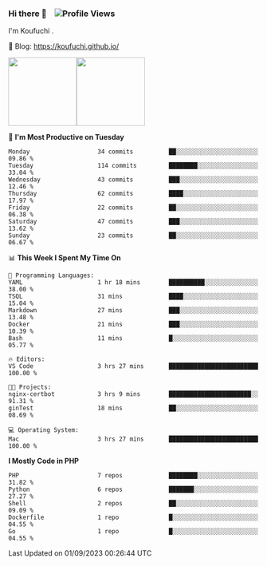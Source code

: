 ### Hi there 👋 &nbsp;&nbsp; ![Profile Views](http://img.shields.io/badge/Profile%20Views-122-blue)

I'm Koufuchi . 

📔 Blog: <https://koufuchi.github.io/>

<img align="" height="137px" src="https://github-readme-stats-seven-nu-30.vercel.app/api?username=Koufuchi&hide=issues,contribs&show_icons=true&line_height=21&theme=radical&locale=en" /><img align="" height="137px" src="https://github-readme-stats-seven-nu-30.vercel.app/api/top-langs/?username=Koufuchi&layout=compact&hide=blade,html,css,pug,scss&theme=radical&locale=en" />

<!--START_SECTION:waka-->
📅 **I'm Most Productive on Tuesday** 

```text
Monday                   34 commits          ██░░░░░░░░░░░░░░░░░░░░░░░   09.86 % 
Tuesday                  114 commits         ████████░░░░░░░░░░░░░░░░░   33.04 % 
Wednesday                43 commits          ███░░░░░░░░░░░░░░░░░░░░░░   12.46 % 
Thursday                 62 commits          ████░░░░░░░░░░░░░░░░░░░░░   17.97 % 
Friday                   22 commits          ██░░░░░░░░░░░░░░░░░░░░░░░   06.38 % 
Saturday                 47 commits          ███░░░░░░░░░░░░░░░░░░░░░░   13.62 % 
Sunday                   23 commits          ██░░░░░░░░░░░░░░░░░░░░░░░   06.67 % 
```


📊 **This Week I Spent My Time On** 

```text
💬 Programming Languages: 
YAML                     1 hr 18 mins        ██████████░░░░░░░░░░░░░░░   38.00 % 
TSQL                     31 mins             ████░░░░░░░░░░░░░░░░░░░░░   15.04 % 
Markdown                 27 mins             ███░░░░░░░░░░░░░░░░░░░░░░   13.48 % 
Docker                   21 mins             ███░░░░░░░░░░░░░░░░░░░░░░   10.39 % 
Bash                     11 mins             █░░░░░░░░░░░░░░░░░░░░░░░░   05.77 % 

🔥 Editors: 
VS Code                  3 hrs 27 mins       █████████████████████████   100.00 % 

🐱‍💻 Projects: 
nginx-certbot            3 hrs 9 mins        ███████████████████████░░   91.31 % 
ginTest                  18 mins             ██░░░░░░░░░░░░░░░░░░░░░░░   08.69 % 

💻 Operating System: 
Mac                      3 hrs 27 mins       █████████████████████████   100.00 % 
```

**I Mostly Code in PHP** 

```text
PHP                      7 repos             ████████░░░░░░░░░░░░░░░░░   31.82 % 
Python                   6 repos             ███████░░░░░░░░░░░░░░░░░░   27.27 % 
Shell                    2 repos             ██░░░░░░░░░░░░░░░░░░░░░░░   09.09 % 
Dockerfile               1 repo              █░░░░░░░░░░░░░░░░░░░░░░░░   04.55 % 
Go                       1 repo              █░░░░░░░░░░░░░░░░░░░░░░░░   04.55 % 
```




 Last Updated on 01/09/2023 00:26:44 UTC
<!--END_SECTION:waka-->


